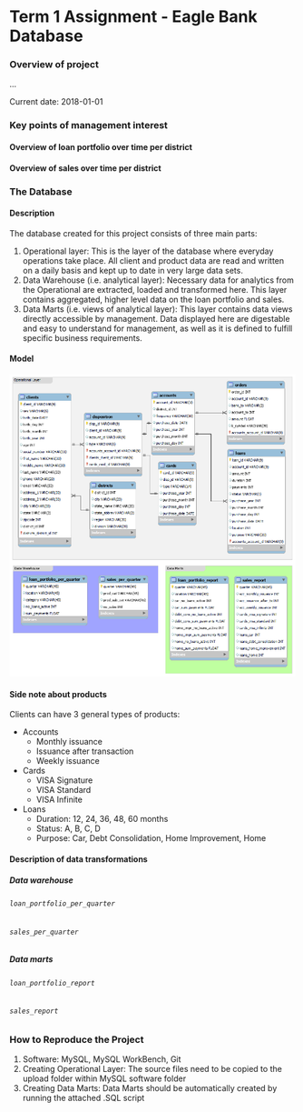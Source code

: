 # Term 1 Assignment - Eagle Bank Database

### Overview of project
...

Current date: 2018-01-01

### Key points of management interest
#### Overview of loan portfolio over time per district
#### Overview of sales over time per district

### The Database
#### Description
The database created for this project consists of three main parts:
1. Operational layer: This is the layer of the database where everyday operations take place. All client and product data are read and written on a daily basis and kept up to date in very large data sets.
2. Data Warehouse (i.e. analytical layer): Necessary data for analytics from the Operational are extracted, loaded and transformed here. This layer contains aggregated, higher level data on the loan portfolio and sales.
3. Data Marts (i.e. views of analytical layer): This layer contains data views directly accessible by management. Data displayed here are digestable and easy to understand for management, as well as it is defined to fulfill specific business requirements.


#### Model
<p align="center">
	<img src="db_model/db_model_overview_2.png" alt="Eagle Bank Database: Overview of Operational Layer" width="800"/>
</p>

#### Side note about products
Clients can have 3 general types of products:

- Accounts
	- Monthly issuance
	- Issuance after transaction
	- Weekly issuance
- Cards
	- VISA Signature
	- VISA Standard
	- VISA Infinite
- Loans
	- Duration: 12, 24, 36, 48, 60 months
	- Status: A, B, C, D
	- Purpose: Car, Debt Consolidation, Home Improvement, Home



#### Description of data transformations
##### Data warehouse
###### `loan_portfolio_per_quarter`
###### `sales_per_quarter`

##### Data marts
###### `loan_portfolio_report`
###### `sales_report`

### How to Reproduce the Project

1. Software: MySQL, MySQL WorkBench, Git
2. Creating Operational Layer: The source files need to be copied to the upload folder within MySQL software folder
3. Creating Data Marts: Data Marts should be automatically created by running the attached .SQL script


